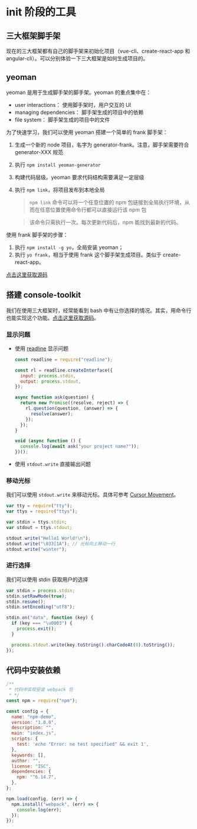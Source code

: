 # init 阶段的工具

## 三大框架脚手架

现在的三大框架都有自己的脚手架来初始化项目（vue-cli、create-react-app 和 angular-cli）。可以分别体验一下三大框架是如何生成项目的。

## yeoman

yeoman 是用于生成脚手架的脚手架。yeoman 的重点集中在：

- user interactions： 使用脚手架时，用户交互的 UI
- managing dependencies： 脚手架生成的项目中的依赖
- file system： 脚手架生成的项目中的文件

为了快速学习，我们可以使用 yeoman 搭建一个简单的 frank 脚手架：

1. 生成一个新的 node 项目，名字为 generator-frank。注意，脚手架需要符合 generator-XXX 规范
2. 执行 `npm install yeoman-generator`
3. 构建代码层级。yeoman 要求代码结构需要满足一定层级
4. 执行 `npm link`，将项目发布到本地全局

   > `npm link` 命令可以将一个任意位置的 npm 包链接到全局执行环境，从而在任意位置使用命令行都可以直接运行该 npm 包

   > 该命令只需执行一次。每次更新代码后，npm 能找到最新的代码。

使用 frank 脚手架的步骤：

1. 执行 `npm install -g yo`，全局安装 yeoman；
2. 执行 `yo frank`，相当于使用 frank 这个脚手架生成项目。类似于 create-react-app。

[点击这里获取源码](https://github.com/juventusfc/tools-chain-generator-frank)

## 搭建 console-toolkit

我们在使用三大框架时，经常能看到 bash 中有让你选择的情况。其实，用命令行也能实现这个功能。[点击这里获取源码](https://github.com/juventusfc/tools-chain-console-tookit)。

### 显示问题

- 使用 [readline](https://nodejs.org/api/readline.html#readline_rl_question_query_callback) 显示问题

  ```javascript
  const readline = require("readline");

  const rl = readline.createInterface({
    input: process.stdin,
    output: process.stdout,
  });

  async function ask(question) {
    return new Promise((resolve, reject) => {
      rl.question(question, (answer) => {
        resolve(answer);
      });
    });
  }

  void (async function () {
    console.log(await ask("your project name?"));
  })();
  ```

- 使用 `stdout.write` 直接输出问题

### 移动光标

我们可以使用 `stdout.write` 来移动光标。具体可参考 [Cursor Movement](http://www.tldp.org/HOWTO/Bash-Prompt-HOWTO/x361.html)。

```javascript
var tty = require("tty");
var ttys = require("ttys");

var stdin = ttys.stdin;
var stdout = ttys.stdout;

stdout.write("Hello1 World!\n");
stdout.write("\033[1A"); // 光标向上移动一行
stdout.write("winter");
```

### 进行选择

我们可以使用 stdin 获取用户的选择

```javascript
var stdin = process.stdin;
stdin.setRawMode(true);
stdin.resume();
stdin.setEncoding("utf8");

stdin.on("data", function (key) {
  if (key === "\u0003") {
    process.exit();
  }

  process.stdout.write(key.toString().charCodeAt(0).toString());
});
```

## 代码中安装依赖

```javascript
/**
 * 代码中实现安装 webpack 包
 * */
const npm = require("npm");

const config = {
  name: "npm-demo",
  version: "1.0.0",
  description: "",
  main: "index.js",
  scripts: {
    test: 'echo "Error: no test specified" && exit 1',
  },
  keywords: [],
  author: "",
  license: "ISC",
  dependencies: {
    npm: "^6.14.7",
  },
};

npm.load(config, (err) => {
  npm.install("webpack", (err) => {
    console.log(err);
  });
});
```
